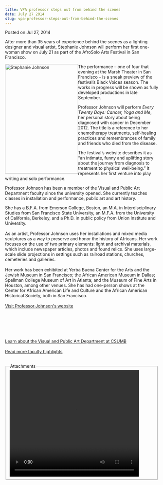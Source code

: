 ```yaml
---
title: VPA professor steps out from behind the scenes
date: July 27 2014
slug: vpa-professor-steps-out-from-behind-the-scenes
---
```


 



<span class="date">Posted on Jul 27, 2014    </span>
<p>After more than 35 years of experience behind the scenes as a
lighting designer and visual artist, Stephanie Johnson will perform
her first one-woman show on July 21 as part of the AfroSolo Arts
Festival in San Francisco.</p>
<p><img alt="Stephanie Johnson" src="https://news.csumb.edu/sites/default/files/65/attachments/news/images/stephanie_johnson.jpg" style="width:240px; height:360px; float:left">The performance &#x2013;
one of four that evening at the Marsh Theater in San Francisco &#x2013; is
a sneak preview of the festival&#x2019;s Black Voices season. The works in
progress will be shown as fully developed productions in late
September.</img></p>
<p>Professor Johnson will perform <em>Every Twenty Days: Cancer,
Yoga and Me</em>, her personal story about being diagnosed with
cancer in December 2012. The title is a reference to her
chemotherapy treatments, self-healing practices and remembrances of
family and friends who died from the disease.</p>
<p>The festival&#x2019;s website describes it as &#x201C;an intimate, funny and
uplifting story about the journey from diagnosis to treatment to
physical well-being.&#x201D; It represents her first venture into play
writing and solo performance.</p>
<p>Professor Johnson has been a member of the Visual and Public Art
Department faculty since the university opened. She currently
teaches classes in installation and performance, public art and art
history.</p>
<p>She has a B.F.A. from Emerson College, Boston, an M.A. in
Interdisciplinary Studies from San Francisco State University, an
M.F.A. from the University of California, Berkeley, and a Ph.D. in
public policy from Union Institute and University.<br>
<br>
As an artist, Professor Johnson uses her installations and mixed
media sculptures as a way to preserve and honor the history of
Africans. Her work focuses on the use of two primary elements:
light and archival materials, which include newspaper articles,
photos and found relics. She uses large-scale slide projections in
settings such as railroad stations, churches, cemeteries and
galleries.<br>
<br>
Her work has been exhibited at Yerba Buena Center for the Arts and
the Jewish Museum in San Francisco; the African American Museum in
Dallas; Spellman College Museum of Art in Atlanta; and the Museum
of Fine Arts in Houston, among other venues. She has had one-person
shows at the Center for African American Life and Culture and the
African American Historical Society, both in San Francisco.<br>
<br>
<a href="https://www.lightessencedesign.com" rel="nofollow">Visit
Professor Johnson&apos;s website</a></br></br></br></br></br></br></p>
<p><a href="https://csumb.edu/art" rel="nofollow">Learn about the
Visual and Public Art Department at CSUMB</a><br>
<br>
<a href="../../../2013/jan/31/faculty-highlights.html" rel="nofollow">R</a><a href="../../../2013/jan/31/faculty-highlights.html" rel="nofollow">ead
more faculty highlights</a></br></br></p>
<fieldset class="fieldgroup group-attachments">
<legend>Attachments</legend>
<div class="field field-type-emvideo field-field-attach-video">
<div class="field-items">
<div class="field-item odd">
<div class="emvideo emvideo-video emvideo-youtube">
<div class="emfield-emvideo emfield-emvideo-youtube">
<div id="emvideo-youtube-flash-wrapper-1">
<!--<object type="application/x-shockwave-flash" height="350" width="425" data="https://www.youtube.com/v/FTEprQN0sRE&amp;rel=0&amp;enablejsapi=1&amp;playerapiid=ytplayer&amp;fs=1" id="emvideo-youtube-flash-1">
          <param name="movie" value="https://www.youtube.com/v/FTEprQN0sRE&amp;rel=0&amp;enablejsapi=1&amp;playerapiid=ytplayer&amp;fs=1" />
          <param name="allowScriptAccess" value="sameDomain"/>
          <param name="quality" value="best"/>
          <param name="allowFullScreen" value="true"/>
          <param name="bgcolor" value="#FFFFFF"/>
          <param name="scale" value="noScale"/>
          <param name="salign" value="TL"/>
          <param name="FlashVars" value="playerMode=embedded" />
          <param name="wmode" value="transparent" />
        </object>-->
<video controls="" width="425" height="350">
<source src="https://r2---sn-o097zne6.googlevideo.com/videoplayback?id=o-ANk74n_Vwg9cLQ7sOwebruRQWA0rXw23aTED9gcGo0Oy&amp;ms=au&amp;expire=1422338321&amp;mt=1422316654&amp;itag=18&amp;sparams=dur,id,initcwndbps,ip,ipbits,itag,mm,ms,mv,pl,ratebypass,source,upn,expire&amp;sver=3&amp;mv=m&amp;signature=C9D5CDC13D70E9030B29089E3842AE84A3366ED3.EE80579B5C3E2C29A6BB7151251D50C42C4E48C3&amp;dur=1440.589&amp;upn=-TfrfxTqSco&amp;key=yt5&amp;ip=198.189.249.65&amp;initcwndbps=4201250&amp;ratebypass=yes&amp;ipbits=0&amp;fexp=900718,907263,916104,923368,927622,929821,930676,936121,9406392,941004,943917,947225,948124,952302,952605,952901,955301,957103,957105,957201,959701&amp;mm=31&amp;source=youtube&amp;pl=23&amp;name=FTEprQN0sRE" type="video/mp4"/></video></div>
</div>
</div>
</div>
</div>
</div>
</fieldset>





```
